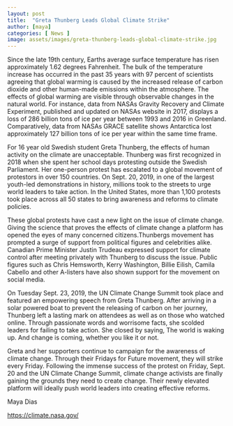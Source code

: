 ```yaml
---
layout: post
title:  "Greta Thunberg Leads Global Climate Strike"
author: [maya]
categories: [ News ]
image: assets/images/greta-thunberg-leads-global-climate-strike.jpg
--- 
```


Since the late 19th century, Earths average surface temperature has risen approximately 1.62 degrees Fahrenheit. The bulk of the temperature increase has occurred in the past 35 years with 97 percent of scientists agreeing that global warming is caused by the increased release of carbon dioxide and other human-made emissions within the atmosphere. The effects of global warming are visible through observable changes in the natural world. For instance, data from NASAs Gravity Recovery and Climate Experiment, published and updated on NASAs website in 2017, displays a loss of 286 billion tons of ice per year between 1993 and 2016 in Greenland. Comparatively, data from NASAs GRACE satellite shows Antarctica lost approximately 127 billion tons of ice per year within the same time frame. 

 

For 16 year old Swedish student Greta Thunberg, the effects of human activity on the climate are unacceptable. Thunberg was first recognized in 2018 when she spent her school days protesting outside the Swedish Parliament. Her one-person protest has escalated to a global movement of protestors in over 150 countries. On Sept. 20, 2019, in one of the largest youth-led demonstrations in history, millions took to the streets to urge world leaders to take action. In the United States, more than 1,100 protests took place across all 50 states to bring awareness and reforms to climate policies. 

 

These global protests have cast a new light on the issue of climate change. Giving the science that proves the effects of climate change a platform has opened the eyes of many concerned citizens.Thunbergs movement has prompted a surge of support from political figures and celebrities alike. Canadian Prime Minister Justin Trudeau expressed support for climate control after meeting privately with Thunberg to discuss the issue. Public figures such as Chris Hemsworth, Kerry Washington, Billie Eilish, Camila Cabello and other A-listers have also shown support for the movement on social media. 

 

On Tuesday Sept. 23, 2019, the UN Climate Change Summit took place and featured an empowering speech from Greta Thunberg. After arriving in a solar powered boat to prevent the releasing of carbon on her journey, Thunberg left a lasting mark on attendees as well as on those who watched online. Through passionate words and worrisome facts, she scolded leaders for failing to take action. She closed by saying, The world is waking up. And change is coming, whether you like it or not.

 

Greta and her supporters continue to campaign for the awareness of climate change. Through their Fridays for Future movement, they will strike every Friday. Following the immense success of the protest on Friday, Sept. 20 and the UN Climate Change Summit, climate change activists are finally gaining the grounds they need to create change. Their newly elevated platform will ideally push world leaders into creating effective reforms.


Maya Dias

https://climate.nasa.gov/

 


